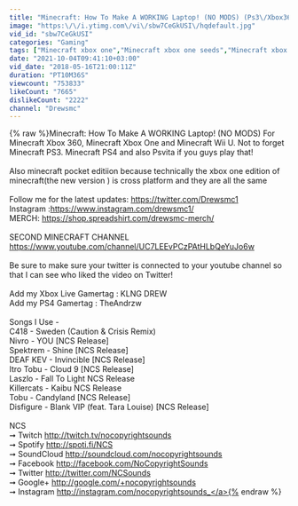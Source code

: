 ```yaml
---
title: "Minecraft: How To Make A WORKING Laptop! (NO MODS) (Ps3\/Xbox360\/PS4\/XboxOne\/PE\/MCPE)"
image: "https:\/\/i.ytimg.com\/vi\/sbw7CeGkUSI\/hqdefault.jpg"
vid_id: "sbw7CeGkUSI"
categories: "Gaming"
tags: ["Minecraft xbox one","Minecraft xbox one seeds","Minecraft xbox one survival"]
date: "2021-10-04T09:41:10+03:00"
vid_date: "2018-05-16T21:00:11Z"
duration: "PT10M36S"
viewcount: "753833"
likeCount: "7665"
dislikeCount: "2222"
channel: "Drewsmc"
---
```

{% raw %}Minecraft: How To Make A WORKING Laptop! (NO MODS)  For Minecraft Xbox 360, Minecraft Xbox One and Minecraft Wii U. Not to forget Minecraft PS3. Minecraft PS4 and also Psvita if you guys play that!<br /><br />Also minecraft pocket editiion because technically the xbox one edition of minecraft(the new version ) is cross platform and they are all the same<br /><br />Follow me for the latest updates: <a rel="nofollow" target="blank" href="https://twitter.com/Drewsmc1">https://twitter.com/Drewsmc1</a><br />Instagram :<a rel="nofollow" target="blank" href="https://www.instagram.com/drewsmc1/">https://www.instagram.com/drewsmc1/</a><br />MERCH: <a rel="nofollow" target="blank" href="https://shop.spreadshirt.com/drewsmc-merch/">https://shop.spreadshirt.com/drewsmc-merch/</a><br /><br />SECOND MINECRAFT CHANNEL<br /><a rel="nofollow" target="blank" href="https://www.youtube.com/channel/UC7LEEvPCzPAtHLbQeYuJo6w">https://www.youtube.com/channel/UC7LEEvPCzPAtHLbQeYuJo6w</a><br /><br />Be sure to make sure your twitter is connected to your youtube channel so that I can see who liked the video on Twitter!<br /><br />Add my Xbox Live Gamertag : KLNG DREW<br />Add my PS4 Gamertag : TheAndrzw<br /><br />Songs I Use - <br />C418 - Sweden (Caution &amp; Crisis Remix)<br />Nivro - YOU [NCS Release]<br />Spektrem - Shine [NCS Release]<br />DEAF KEV - Invincible [NCS Release]<br />Itro  Tobu - Cloud 9 [NCS Release]<br />Laszlo - Fall To Light NCS Release<br />Killercats - Kaibu NCS Release<br />Tobu - Candyland [NCS Release]<br />Disfigure - Blank VIP (feat. Tara Louise) [NCS Release] <br /><br />NCS<br />➞ Twitch <a rel="nofollow" target="blank" href="http://twitch.tv/nocopyrightsounds">http://twitch.tv/nocopyrightsounds</a><br />➞ Spotify <a rel="nofollow" target="blank" href="http://spoti.fi/NCS">http://spoti.fi/NCS</a><br />➞ SoundCloud <a rel="nofollow" target="blank" href="http://soundcloud.com/nocopyrightsounds">http://soundcloud.com/nocopyrightsounds</a><br />➞ Facebook <a rel="nofollow" target="blank" href="http://facebook.com/NoCopyrightSounds">http://facebook.com/NoCopyrightSounds</a><br />➞ Twitter <a rel="nofollow" target="blank" href="http://twitter.com/NCSounds">http://twitter.com/NCSounds</a><br />➞ Google+ <a rel="nofollow" target="blank" href="http://google.com/+nocopyrightsounds">http://google.com/+nocopyrightsounds</a><br />➞ Instagram <a rel="nofollow" target="blank" href="http://instagram.com/nocopyrightsounds_">http://instagram.com/nocopyrightsounds_</a>{% endraw %}

